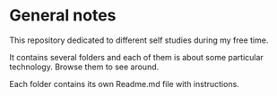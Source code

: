 # General notes

This repository dedicated to different self studies during my free time.

It contains several folders and each of them is about some particular technology. Browse them to see around.

Each folder contains its own Readme.md file with instructions.
